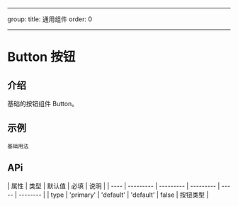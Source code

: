 <!--
 * @Description:
 * @author: kelly
 * @Date: 2023-10-26 11:40:14
 * @LastEditTime: 2023-12-24 12:41:01
-->

---

group:
title: 通用组件
order: 0

---

# Button 按钮

## 介绍

基础的按钮组件 Button。

## 示例

<!-- 可以通过code加载示例代码，dumi会帮我们做解析 -->

<code src="./demo/base.tsx">基础用法</code>

## APi

<!-- 会生成api表格 -->

| 属性 | 类型      | 默认值    | 必填      | 说明  |
| ---- | --------- | --------- | --------- | ----- | -------- |
| type | 'primary' | 'default' | 'default' | false | 按钮类型 |
